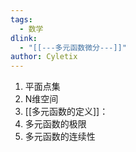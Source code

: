 ```yaml
---
tags: 
  - 数学
dlink:
  - "[[---多元函数微分---]]"
author: Cyletix
---
```

1. 平面点集
2. N维空间
3. [[多元函数的定义]]：
4. 多元函数的极限
5. 多元函数的连续性

